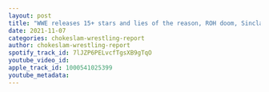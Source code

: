 ```yaml
---
layout: post
title: "WWE releases 15+ stars and lies of the reason, ROH doom, Sinclairs in a 12.5 million debt, AEW Dynamite & Rampage review plus more!"
date: 2021-11-07
categories: chokeslam-wrestling-report
author: chokeslam-wrestling-report
spotify_track_id: 7lJZP6PELvcfTgsXB9gTqO
youtube_video_id: 
apple_track_id: 1000541025399
youtube_metadata: 
---
```

